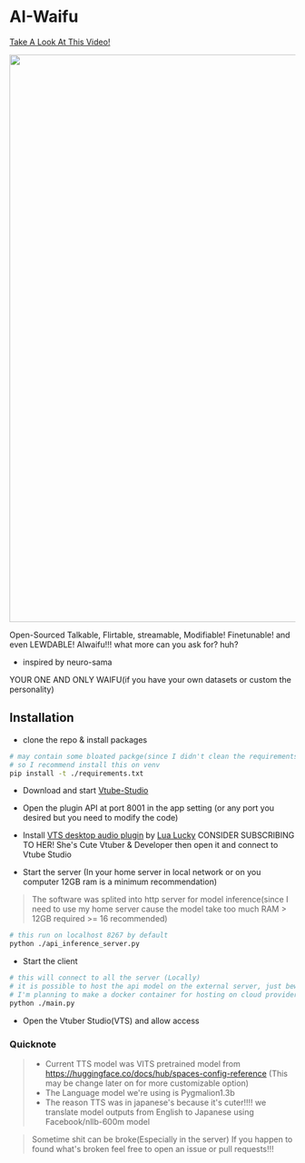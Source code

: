 # AI-Waifu
[Take A Look At This Video!](https://www.youtube.com/watch?v=Up4lwhPO8m0)


<img src="https://i.imgur.com/lrt6WX3.png" width="1000">

Open-Sourced Talkable, Flirtable, streamable, Modifiable! Finetunable! and even LEWDABLE! AIwaifu!!! what more can you ask for? huh?

-  inspired by neuro-sama 

YOUR ONE AND ONLY WAIFU(if you have your own datasets or custom the personality)

## Installation
- clone the repo & install packages
```bash
# may contain some bloated packge(since I didn't clean the requirements YET)
# so I recommend install this on venv
pip install -t ./requirements.txt
```
- Download and start [Vtube-Studio](https://store.steampowered.com/app/1325860/VTube_Studio/)
- Open the plugin API at port 8001 in the app setting (or any port you desired but you need to modify the code) 
- Install [VTS desktop audio plugin](https://www.youtube.com/watch?v=IiZ0JrGd6BQ&t=11s) by [Lua Lucky](https://www.youtube.com/watch?v=IiZ0JrGd6BQ&t=11s) CONSIDER SUBSCRIBING TO HER! She's Cute Vtuber & Developer then open it and connect to Vtube Studio


- Start the server (In your home server in local network or on you computer 12GB ram is a minimum recommendation)
> The software was splited into http server for model inference(since I need to use my home server cause the model take too much RAM > 12GB required >= 16 recommended)
```bash
# this run on localhost 8267 by default
python ./api_inference_server.py
```

- Start the client
```bash
# this will connect to all the server (Locally)
# it is possible to host the api model on the external server, just beware of security issue
# I'm planning to make a docker container for hosting on cloud provider for inference, but not soon
python ./main.py
```
- Open the Vtuber Studio(VTS) and allow access

### Quicknote
> - Current TTS model was VITS pretrained model from
> https://huggingface.co/docs/hub/spaces-config-reference
> (This may be change later on for more customizable option)
> - The Language model we're using is Pygmalion1.3b
> - The reason TTS was in japanese's because it's cuter!!!! we translate model outputs from English to Japanese using Facebook/nllb-600m model


> Sometime shit can be broke(Especially in the server)
> If you happen to found what's broken feel free to open an issue or pull requests!!!
